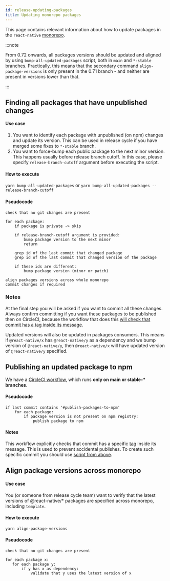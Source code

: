 ```yaml
---
id: release-updating-packages
title: Updating monorepo packages
---
```


This page contains relevant information about how to update packages in the `react-native` [monorepo](https://github.com/react-native-community/discussions-and-proposals/pull/480).

:::note

From 0.72 onwards, all packages versions should be updated and aligned by using `bump-all-updated-packages` script, both in `main` and `*-stable` branches.
Practically, this means that the secondary command `align-package-versions` is only present in the 0.71 branch - and neither are present in versions lower than that.

:::

## Finding all packages that have unpublished changes

#### Use case

1. You want to identify each package with unpublished (on npm) changes and update its version. This can be used in release cycle if you have merged some fixes to `*-stable` branch.
2. You want to force-bump each public package to the next minor version. This happens usually before release branch cutoff. In this case, please specify `release-branch-cutoff` argument before executing the script.

#### How to execute

`yarn bump-all-updated-packages` or `yarn bump-all-updated-packages --release-branch-cutoff`

#### Pseudocode

```
check that no git changes are present

for each package:
    if package is private -> skip

    if release-branch-cutoff argument is provided:
        bump package version to the next minor
        return

    grep id of the last commit that changed package
    grep id of the last commit that changed version of the package

    if these ids are different:
        bump package version (minor or patch)

align packages versions across whole monorepo
commit changes if required
```

### Notes

At the final step you will be asked if you want to commit all these changes. Always confirm committing if you want these packages to be published then on CircleCI, because the workflow that does this [will check that commit has a tag inside its message](https://github.com/facebook/react-native/wiki/Release-and-its-automated-processes#notes-1).

Updated versions will also be updated in packages consumers. This means if `@react-native/x` has `@react-native/y` as a dependency and we bump version of `@react-native/y`, then `@react-native/x` will have updated version of `@react-native/y` specified.

## Publishing an updated package to npm

We have a [CircleCI workflow](https://github.com/facebook/react-native/blob/292268ea3fa429cd1a1245b6239e0a85b59da02a/.circleci/config.yml#L1801-L1804), which runs **only on main or stable-\* branches**.

#### Pseudocode

```
if last commit contains '#publish-packages-to-npm'
    for each package:
        if package version is not present on npm registry:
            publish package to npm
```

#### Notes

This workflow explicitly checks that commit has a specific [tag](https://github.com/facebook/react-native/blob/main/scripts/monorepo/constants.js#L11) inside its message. This is used to prevent accidental publishes. To create such specific commit you should use [script from above](https://github.com/facebook/react-native/wiki/Release-and-its-automated-processes#finding-all-packages-that-have-unpublished-changes).

## Align package versions across monorepo

#### Use case

You (or someone from release cycle team) want to verify that the latest versions of @react-native/\* packages are specified across monorepo, including `template`.

#### How to execute

`yarn align-package-versions`

#### Pseudocode

```
check that no git changes are present

for each package x:
   for each package y:
       if y has x as dependency:
           validate that y uses the latest version of x
```
